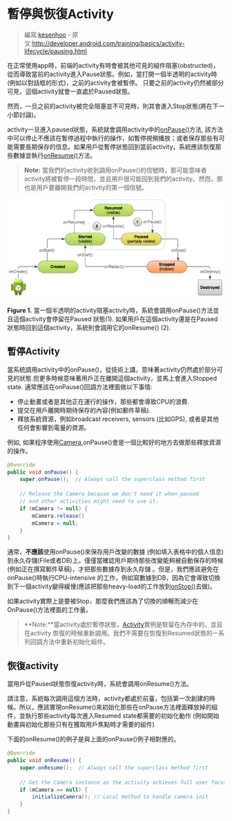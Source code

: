 # 暫停與恢復Activity

> 編寫:[kesenhoo](https://github.com/kesenhoo) - 原文:<http://developer.android.com/training/basics/activity-lifecycle/pausing.html>

在正常使用app時，前端的activity有時會被其他可見的組件阻塞(obstructed)，從而導致當前的activity進入Pause狀態。例如，當打開一個半透明的activity時(例如以對話框的形式)，之前的activity會被暫停。 只要之前的activity仍然被部分可見，這個activity就會一直處於Paused狀態。

然而，一旦之前的activity被完全阻塞並不可見時，則其會進入Stop狀態(將在下一小節討論)。

activity一旦進入paused狀態，系統就會調用activity中的<a href="http://developer.android.com/reference/android/app/Activity.html#onPause()">onPause()</a>方法, 該方法中可以停止不應該在暫停過程中執行的操作，如暫停視頻播放；或者保存那些有可能需要長期保存的信息。如果用戶從暫停狀態回到當前activity，系統應該恢復那些數據並執行<a href="http://developer.android.com/reference/android/app/Activity.html#onResume()">onResume()</a>方法。

> **Note:** 當我們的activity收到調用onPause()的信號時，那可能意味者activity將被暫停一段時間，並且用戶很可能回到我們的activity。然而，那也是用戶要離開我們的activtiy的第一個信號。

![basic-lifecycle-paused](basic-lifecycle-paused.png)

**Figure 1.** 當一個半透明的activity阻塞activity時，系統會調用onPause()方法並且這個activity會停留在Paused 狀態(1). 如果用戶在這個activity還是在Paused 狀態時回到這個activity，系統則會調用它的onResume() (2).

## 暫停Activity

當系統調用activity中的onPause()，從技術上講，意味著activity仍然處於部分可見的狀態.但更多時候意味著用戶正在離開這個activity，並馬上會進入Stopped state. 通常應該在onPause()回調方法裡面做以下事情:
	
* 停止動畫或者是其他正在運行的操作，那些都會導致CPU的浪費.
* 提交在用戶離開時期待保存的內容(例如郵件草稿).
* 釋放系統資源，例如broadcast receivers, sensors (比如GPS), 或者是其他任何會影響到電量的資源。

例如, 如果程序使用[Camera](http://developer.android.com/reference/android/hardware/Camera.html),onPause()會是一個比較好的地方去做那些釋放資源的操作。

```java
@Override
public void onPause() {
    super.onPause();  // Always call the superclass method first

    // Release the Camera because we don't need it when paused
    // and other activities might need to use it.
    if (mCamera != null) {
        mCamera.release()
        mCamera = null;
    }
}
```

通常，**不應該**使用onPause()來保存用戶改變的數據 (例如填入表格中的個人信息) 到永久存儲(File或者DB)上。僅僅當確認用戶期待那些改變能夠被自動保存的時候(例如正在撰寫郵件草稿)，才把那些數據存到永久存儲 。但是，我們應該避免在onPause()時執行CPU-intensive 的工作，例如寫數據到DB，因為它會導致切換到下一個activity變得緩慢(應該把那些heavy-load的工作放到<a href="http://developer.android.com/reference/android/app/Activity.html#onStop()">onStop()</a>去做)。

如果activity實際上是要被Stop，那麼我們應該為了切換的順暢而減少在OnPause()方法裡面的工作量。

> **Note:**當activity處於暫停狀態，[Activity](http://developer.android.com/reference/android/app/Activity.html)實例是駐留在內存中的，並且在activity 恢復的時候重新調用。我們不需要在恢復到Resumed狀態的一系列回調方法中重新初始化組件。

## 恢復activity

當用戶從Paused狀態恢復activity時，系統會調用onResume()方法。

請注意，系統每次調用這個方法時，activity都處於前臺，包括第一次創建的時候。所以，應該實現onResume()來初始化那些在onPause方法裡面釋放掉的組件，並執行那些activity每次進入Resumed state都需要的初始化動作 (例如開始動畫與初始化那些只有在獲取用戶焦點時才需要的組件)

下面的onResume()的例子是與上面的onPause()例子相對應的。

```java
@Override
public void onResume() {
    super.onResume();  // Always call the superclass method first

    // Get the Camera instance as the activity achieves full user focus
    if (mCamera == null) {
        initializeCamera(); // Local method to handle camera init
    }
}
```
